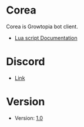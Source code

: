 # Corea
Corea is Growtopia bot client.
* [Lua script Documentation](LuaDocs/Main.md)

# Discord
* [Link](https://discord.gg/wWRBbd3jKj)

# Version
* Version: [1.0](https://cdn.discordapp.com/attachments/1095297784078401616/1097050541584040048/kenaaptuhkirakira.rar)
